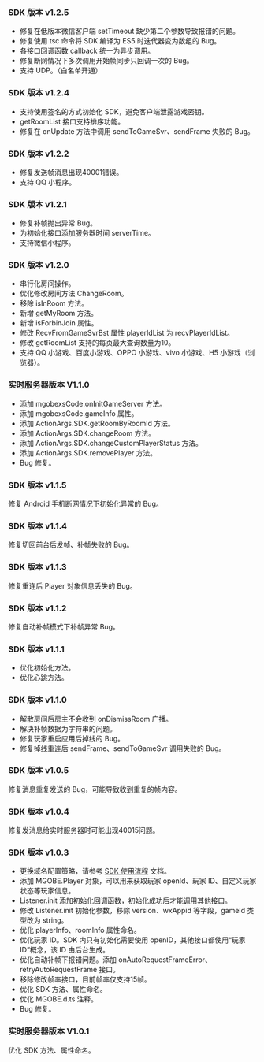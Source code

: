 ### SDK 版本 v1.2.5

- 修复在低版本微信客户端 setTimeout 缺少第二个参数导致报错的问题。
- 修复使用 tsc 命令将 SDK 编译为 ES5 时迭代器变为数组的 Bug。
- 各接口回调函数 callback 统一为异步调用。
- 修复断网情况下多次调用开始帧同步只回调一次的 Bug。
- 支持 UDP。（白名单开通）  




### SDK 版本 v1.2.4

- 支持使用签名的方式初始化 SDK，避免客户端泄露游戏密钥。
- getRoomList 接口支持排序功能。
- 修复在 onUpdate 方法中调用 sendToGameSvr、sendFrame 失败的 Bug。




### SDK 版本 v1.2.2

- 修复发送帧消息出现40001错误。
- 支持 QQ 小程序。



### SDK 版本 v1.2.1

- 修复补帧抛出异常 Bug。
- 为初始化接口添加服务器时间 serverTime。
- 支持微信小程序。




### SDK 版本 v1.2.0

- 串行化房间操作。
- 优化修改房间方法 ChangeRoom。
- 移除 isInRoom 方法。
- 新增 getMyRoom 方法。
- 新增 isForbinJoin 属性。
- 修改 RecvFromGameSvrBst 属性 playerIdList 为 recvPlayerIdList。
- 修改 getRoomList 支持的每页最大查询数量为10。
- 支持 QQ 小游戏、百度小游戏、OPPO 小游戏、vivo 小游戏、H5 小游戏（浏览器）。

### 实时服务器版本 V1.1.0
- 添加 mgobexsCode.onInitGameServer 方法。
- 添加 mgobexsCode.gameInfo 属性。
- 添加 ActionArgs.SDK.getRoomByRoomId 方法。
- 添加 ActionArgs.SDK.changeRoom 方法。
- 添加 ActionArgs.SDK.changeCustomPlayerStatus 方法。
- 添加 ActionArgs.SDK.removePlayer 方法。
- Bug 修复。





### SDK 版本 v1.1.5
修复 Android 手机断网情况下初始化异常的 Bug。
 

### SDK 版本 v1.1.4
修复切回前台后发帧、补帧失败的 Bug。

### SDK 版本 v1.1.3
修复重连后 Player 对象信息丢失的 Bug。

### SDK 版本 v1.1.2
修复自动补帧模式下补帧异常 Bug。



### SDK 版本 v1.1.1
- 优化初始化方法。
- 优化心跳方法。



### SDK 版本 v1.1.0
- 解散房间后房主不会收到 onDismissRoom 广播。
- 解决补帧数据为字符串的问题。
- 修复玩家重启应用后掉线的 Bug。
- 修复掉线重连后 sendFrame、sendToGameSvr 调用失败的 Bug。



### SDK 版本 v1.0.5
修复消息重复发送的 Bug，可能导致收到重复的帧内容。


### SDK 版本 v1.0.4
修复发消息给实时服务器时可能出现40015问题。


### SDK 版本 v1.0.3
- 更换域名配置策略，请参考 [SDK 使用流程](https://cloud.tencent.com/document/product/1038/33315) 文档。
- 添加 MGOBE.Player 对象，可以用来获取玩家 openId、玩家 ID、自定义玩家状态等玩家信息。
- Listener.init 添加初始化回调函数，初始化成功后才能调用其他接口。
- 修改 Listener.init 初始化参数，移除 version、wxAppid 等字段，gameId 类型改为 string。
- 优化 playerInfo、roomInfo 属性命名。
- 优化玩家 ID。SDK 内只有初始化需要使用 openID，其他接口都使用“玩家 ID”概念，该 ID 由后台生成。
- 优化自动补帧下报错问题。添加 onAutoRequestFrameError、retryAutoRequestFrame 接口。
- 移除修改帧率接口，目前帧率仅支持15帧。
- 优化 SDK 方法、属性命名。
- 优化 MGOBE.d.ts 注释。
- Bug 修复。


### 实时服务器版本 V1.0.1
优化 SDK 方法、属性命名。


